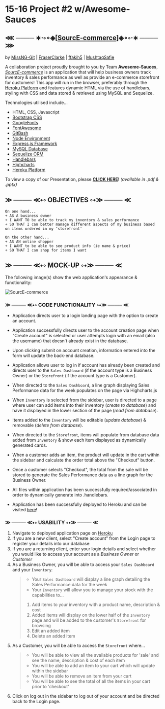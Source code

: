 # 15-16 Project #2 w/Awesome-Sauces

## ⋘ ──── ∗⋅◦∘◈\[[SourcE-commerce](https://sourc3-commerce.herokuapp.com)\]◈∘◦⋅∗ ──── ⋙
by [MissNG-Git](https://github.com/MissNG-Git) | [FraserClarke](https://github.com/FraserClarke/) | [ffakih5](https://github.com/ffakih5) | [MushtaqSafie](https://github.com/MushtaqSafie)

A collaboration project proudly brought to you by Team **Awesome-Sauces**, _[SourcE-commerce](https://sourc3-commerce.herokuapp.com)_ is an application that will help business owners track inventory & sales performance as well as provide an e-commerce storefront for customers! This app will run in the browser, preferably through the [Heroku Platform](https://www.heroku.com/) and features dynamic HTML via the use of handlebars, styling with CSS and data stored & retrieved using MySQL and Sequelize.

Technologies utilised include...

- HTML, CSS, Javascript
- [Bootstrap CSS](https://getbootstrap.com/)
- [GoogleFonts](https://fonts.google.com/)
- [FontAwesome](https://fontawesome.com/)
- [GitBash](https://gitforwindows.org/)
- [Node Environment](https://nodejs.org/en/about/)
- [Express.js Framework](https://expressjs.com/)
- [MySQL Database](https://www.mysql.com/)
- [Sequelize ORM](https://sequelize.org/)
- [Handlebars](https://handlebarsjs.com/)
- [Highcharts](https://www.highcharts.com/)
- [Heroku Platform](https://www.heroku.com/)

To view a copy of our Presentation, please **[CLICK HERE](https://github.com/MissNG-Git/SourcE-commerce/tree/main/public/assets)**! 
_(available in .pdf & .pptx)_

## ≫ ──── ≪•◦ OBJECTIVES ◦•≫ ──── ≪

```
On one hand...
+ AS A business owner
+ I WANT TO be able to track my inventory & sales performance
+ SO THAT I can better manage different aspects of my business based on items ordered in my ‘storefront’

On the other hand...
+ AS AN online shopper
+ I WANT to be able to see product info (ie name & price)
+ SO THAT I can shop for items I want

```

## ≫ ──── ≪•◦ MOCK-UP ◦•≫ ──── ≪

The following image(s) show the web application's appearance & functionality:

![SourcE-commerce](./public/assets/img/projectDEMO.png)

### ≫ ──── ≪•◦ CODE FUNCTIONALITY ◦•≫ ──── ≪

- Application directs user to a login landing page with the option to create an account.

- Application successfully directs user to the account creation page when "Create account" is selected or user attempts login with an email (also the username) that doesn't already exist in the database.

- Upon clicking submit on account creation, information entered into the form will update the back-end database.

- Application allows user to log in if account has already been created and directs user to the `Sales Dashboard` (if the account type is a Business Owner) or the `Storefront` (if the account type is a Customer).

- When directed to the `Sales Dashboard`, a line graph displaying Sales Performance data for the week populates on the page via Highcharts.js

<!-- CRUD -->
- When `Inventory` is selected from the sidebar, user is directed to a page where user can add items into their inventory (_create to database_) and have it displayed in the lower section of the page (_read from database_).

- Items added to the `Inventory` will be editable (_update database_) & removable (_delete from database_).

- When directed to the `Storefront`, items will populate from database data added from `Inventory` & show each item displayed as dynamically generated cards.

- When a customer adds an item, the product will update in the cart within the sidebar and calculate the order total above the "Checkout" button.

- Once a customer selects "Checkout", the total from the sale will be stored to generate the Sales Performance data as a line graph for the Business Owner.

- All files within application has been successfully required/associated in order to dynamically generate into .handlebars.

- Application has been successfully deployed to Heroku and can be visited [here](https://sourc3-commerce.herokuapp.com)!

### ≫ ──── ≪•◦ USABILITY ◦•≫ ──── ≪

1. Navigate to deployed application page on [Heroku](https://sourc3-commerce.herokuapp.com)
2. If you are a new client, select "Create account" from the Login page to register your details into our database
3. If you are a returning client, enter your login details and select whether you would like to access your account as a _Business Owner_ or _Customer_
4. As a Business Owner, you will be able to access your `Sales Dashboard` and your `Inventory`:
   > - Your `Sales Dashboard` will display a line graph detailing the Sales Performance data for the week
   > - Your `Inventory` will allow you to manage your stock with the capabilities to...
   >
   > 1. Add items to your inventory with a product name, description & cost
   > 2. Added items will display on the lower half of the `Inventory` page and will be added to the customer's `Storefront` for browsing
   > 3. Edit an added item
   > 4. Delete an added item
5. As a Customer, you will be able to access the `Storefront` where...
   > - You will be able to view all the available products for 'sale' and see the name, description & cost of each item
   > - You will be able to add an item to your cart which will update within the sidebar
   > - You will be able to remove an item from your cart
   > - You will be able to see the total of all the items in your cart prior to 'checkout'
6. Click on log out in the sidebar to log out of your account and be directed back to the Login page.
